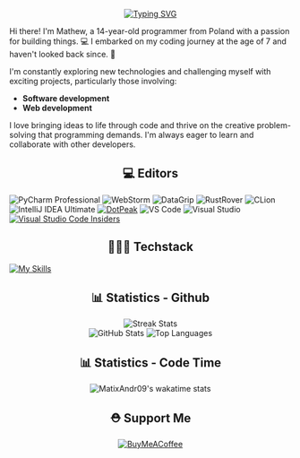 <!--<img src="Hi! Im a Software Engineer (2).gif">-->

<div align="center">

[![Typing SVG](https://readme-typing-svg.demolab.com?font=DynaPuff&weight=600&size=38&pause=1000&color=C5C5C5&width=600&height=100&lines=HI!+IM+A+SOFTWARE+ENGINEER;HI!+IM+A+FULL+STACK+WEB+DEV)](https://git.io/typing-svg)
  
</div>


Hi there! I'm Mathew, a 14-year-old programmer from Poland with a passion for building things. :computer: I embarked on my coding journey at the age of 7 and haven't looked back since. :rocket: 

I'm constantly exploring new technologies and challenging myself with exciting projects, particularly those involving:

* **Software development** 
* **Web development**

I love bringing ideas to life through code and thrive on the creative problem-solving that programming demands. I'm always eager to learn and collaborate with other developers.

<!-- <h2 align="center">📚 Projects</h2>

- **MRCT** -> This is a React Components Toolkit for your projects ( `TypeScript` )
- **WLCPS** -> This is a tool that steals the login password to a windows computer and sends it to a dc webhook ( `C` + `Powershell` )
- **PyGit** -> PyGit is a Github client that is like Github Desktop but in Python using the texutal lib ( `Python` )
  -->
<h2 align="center">💻 Editors</h2>

![PyCharm Professional](https://img.shields.io/badge/PyCharm_Professional-000000?style=for-the-badge&logo=pycharm&logoColor=21D789)
![WebStorm](https://img.shields.io/badge/WebStorm-000000?style=for-the-badge&logo=webstorm&logoColor=1C78C0)
![DataGrip](https://img.shields.io/badge/DataGrip-000000?style=for-the-badge&logo=datagrip&logoColor=EA4E8C)
![RustRover](https://img.shields.io/badge/RustRover-000000?style=for-the-badge&logo=rust&logoColor=DEA584)
![CLion](https://img.shields.io/badge/CLion-000000?style=for-the-badge&logo=clion&logoColor=00C4B3)
![IntelliJ IDEA Ultimate](https://img.shields.io/badge/IntelliJ_IDEA_Ultimate-000000?style=for-the-badge&logo=intellij-idea&logoColor=FF6347)
[![DotPeak](https://img.shields.io/badge/DotPeak-000000?style=for-the-badge&logo=dotpeak&logoColor=white)](https://www.dotpeak.com/)
![VS Code](https://img.shields.io/badge/VS_Code-000000?style=for-the-badge&logo=visual-studio-code&logoColor=007ACC)
![Visual Studio](https://img.shields.io/badge/Visual_Studio-000000?style=for-the-badge&logo=visual-studio&logoColor=5C2D91)
[![Visual Studio Code Insiders](https://img.shields.io/badge/Visual%20Studio%20Code%20Insiders-000000?style=for-the-badge&logo=vscode-insiders&logoColor=white)](https://code.visualstudio.com/insiders/)


<h2 align="center">🧑🏻‍💻 Techstack</h2>

<!-- cap -->

[![My Skills](https://skillicons.dev/icons?i=rust,c,cpp,ts,js,kotlin,python,mysql,flask,django,git,html,css,scss,powershell,php,cmake,react,vue,next,java,bash,mongodb,nodejs,sqlite,postgres,tauri,unity)](https://skillicons.dev)


<h2 align="center">📊 Statistics - Github</h2>

<div align="center">
    <img src="https://github-readme-streak-stats.herokuapp.com/?user=MatixAndr09&theme=dark&hide_border=false" alt="Streak Stats">
  <div align="center">
      <img src="https://github-readme-stats.vercel.app/api?username=MatixAndr09&show_icons=true&theme=dark" alt="GitHub Stats">
      <img src="https://github-readme-stats.vercel.app/api/top-langs/?username=MatixAndr09&layout=compact&theme=dark" alt="Top Languages">
  </div>
</div>

<h2 align="center">📊 Statistics - Code Time</h2>

<div align="center">
  <img src="https://github-readme-stats.vercel.app/api/wakatime?username=matixandr09&theme=dark&layout=compact&hide_title=true&langs_count=20" alt="MatixAndr09's wakatime stats">
</div>

<h2 align="center">⛑️ Support Me</h2>
<div align="center">
  
[![BuyMeACoffee](https://img.shields.io/badge/Buy%20Me%20a%20Coffee-ffdd00?style=for-the-badge&logo=buy-me-a-coffee&logoColor=black)](https://buymeacoffee.com/matixandr) 
</div>
